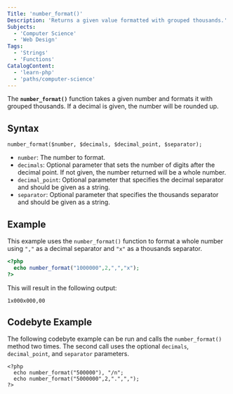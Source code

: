 ```yaml
---
Title: 'number_format()'
Description: 'Returns a given value formatted with grouped thousands.'
Subjects:
  - 'Computer Science'
  - 'Web Design'
Tags:
  - 'Strings'
  - 'Functions'
CatalogContent:
  - 'learn-php'
  - 'paths/computer-science'
---
```


The **`number_format()`** function takes a given number and formats it with grouped thousands. If a decimal is given, the number will be rounded up.

## Syntax

```pseudo
number_format($number, $decimals, $decimal_point, $separator);
```

- `number`: The number to format.
- `decimals`: Optional parameter that sets the number of digits after the decimal point. If not given, the number returned will be a whole number.
- `decimal_point`: Optional parameter that specifies the decimal separator and should be given as a string.
- `separator`: Optional parameter that specifies the thousands separator and should be given as a string.

## Example

This example uses the `number_format()` function to format a whole number using `","` as a decimal separator and `"x"` as a thousands separator.

```php
<?php
  echo number_format("1000000",2,",","x");
?>
```

This will result in the following output:

```shell
1x000x000,00
```

## Codebyte Example

The following codebyte example can be run and calls the `number_format()` method two times. The second call uses the optional `decimals`, `decimal_point`, and `separator` parameters.

```codebyte/php
<?php
  echo number_format("500000"), "/n";
  echo number_format("5000000",2,".",",");
?>
```
